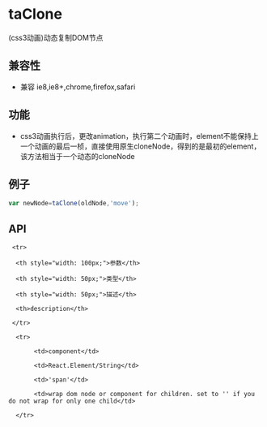 ﻿# taClone
(css3动画)动态复制DOM节点
## 兼容性
 * 兼容 ie8,ie8+,chrome,firefox,safari
## 功能
 * css3动画执行后，更改animation，执行第二个动画时，element不能保持上一个动画的最后一桢，直接使用原生cloneNode，得到的是最初的element，该方法相当于一个动态的cloneNode
## 例子
```JavaScript
var newNode=taClone(oldNode,'move');
```
## API
<table class="table table-bordered table-striped">
    
   <thead>
    
     <tr>
       
      <th style="width: 100px;">参数</th>
        
      <th style="width: 50px;">类型</th>
        
      <th style="width: 50px;">描述</th>
        
      <th>description</th>
    
     </tr>
  
  </thead>
  <tbody>
        
      <tr>
         
           <td>component</td>
         
           <td>React.Element/String</td>
        
           <td>'span'</td>
          
           <td>wrap dom node or component for children. set to '' if you do not wrap for only one child</td>
       
      </tr>
  </tbody>
</table>